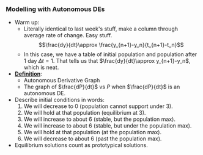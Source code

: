 ### Modelling with Autonomous DEs
- Warm up:
	- Literally identical to last week's stuff, make a column through average rate of change. Easy stuff. $$\frac{dy}{dt}\approx \frac{y_{n+1}-y_n}{t_{n+1}-t_n}$$
	- In this case, we have a table of initial population and population after 1 day $\Delta t=1$. That tells us that $\frac{dy}{dt}\approx y_{n+1}-y_n$, which  is neat.
- **<u>Definition</u>**:
	- Autonomous Derivative Graph
	- The graph of $\frac{dP}{dt}$ vs $P$ when $\frac{dP}{dt}$ is an autonomous DE.
- Describe initial conditions in words:
	1. We will decrease to 0 (population cannot support under 3).
	2. We will hold at that population (equilibrium at 3).
	3. We will increase to about 6 (stable, but the population max).
	4. We will increase to about 6 (stable, but under the population max).
	5. We will hold at that population (at the population max).
	6. We will decrease to about 6 (past the population max).
- Equilibrium solutions count as prototypical solutions.